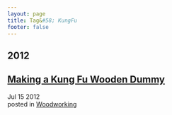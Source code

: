 ```yaml
---
layout: page
title: Tag&#58; KungFu
footer: false
---
```


<div id="blog-archives" class="category">
<h2>2012</h2>

<article>
<h1><a href="/2012/07/15/making-a-kung-fu-wooden-dummy/index.html">Making a Kung Fu Wooden Dummy</a></h1>
<time datetime="2012-07-15T00:00:00-06:00" pubdate><span class='month'>Jul</span> <span class='day'>15</span> <span class='year'>2012</span></time>
<footer>
<span class="categories">posted in 
<a href='/categories/woodworking/'>Woodworking</a></span>
</footer>
</article>
</div>
